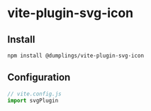 # vite-plugin-svg-icon

## Install

```shell
npm install @dumplings/vite-plugin-svg-icon
```

## Configuration

```javascript
// vite.config.js
import svgPlugin 
```
